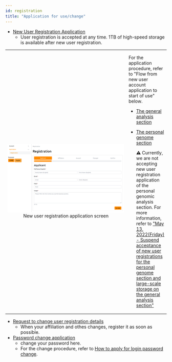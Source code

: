 ```yaml
---
id: registration
title: "Application for use/change"
---
```


<ul>
<li><a href="https://sc-account.ddbj.nig.ac.jp/en/application/registration">New User Registration Application</a>
  <ul>
  <li>User registration is accepted at any time. 1TB of high-speed storage is available after new user registration.</li>
  </ul>
</li>
</ul>

<table>
<tr>
<td width="400" align="center">

![](new_registration_EN.png)
New user registration application screen
</td>
<td valign="top">
<p>For the application procedure, refer to "Flow from new user account application to start of use" below.</p>
<ul>
  <li><a href="https://sc.ddbj.nig.ac.jp/general_analysis_division/ga_application#%E3%83%A6%E3%83%BC%E3%82%B6%E3%83%BC%E3%82%A2%E3%82%AB%E3%82%A6%E3%83%B3%E3%83%88%E7%94%B3%E8%AB%8B%E3%81%8B%E3%82%89%E5%88%A9%E7%94%A8%E9%96%8B%E5%A7%8B%E3%81%BE%E3%81%A7%E3%81%AE%E6%B5%81%E3%82%8C">The general analysis section</a></li>
</ul>
<ul>
  <li><a href="https://sc.ddbj.nig.ac.jp/personal_genome_division/pg_application#%E3%83%A6%E3%83%BC%E3%82%B6%E3%83%BC%E3%82%A2%E3%82%AB%E3%82%A6%E3%83%B3%E3%83%88%E7%94%B3%E8%AB%8B%E3%81%8B%E3%82%89%E5%88%A9%E7%94%A8%E9%96%8B%E5%A7%8B%E3%81%BE%E3%81%A7%E3%81%AE%E6%B5%81%E3%82%8C">The personal genome section</a>
  <p>&#x26A0;  Currently, we are not accepting new user registration application of the personal genomic analysis section. For more information, refer to <a href="https://sc.ddbj.nig.ac.jp/en/blog/2022-05-13-suspension-of-applications">"May 13, 2022(Friday) - Suspend acceptance of new user registrations for the personal genome section and large-scale storage on the general analysis section"</a></p>
  </li>
</ul>
</td>
</tr>
</table>

<ul>
<li><a href="https://sc-account.ddbj.nig.ac.jp/auth/realms/master/protocol/openid-connect/auth?client_id=sc&scope=openid&response_type=code&redirect_uri=https%3A%2F%2Fsc-account.ddbj.nig.ac.jp%2Fapi%2Fauth%2Fcallback%2Fkeycloak&state=6ygcuJParJ3i8ZlDMnKicXvW3MxkWp4t06IBKOVAbIE&code_challenge=hDLDfyOsqUc58Z-xzzz1g5ybLDycWgY7UV8e-qu1jd8&code_challenge_method=S256">Request to change user registration details</a>
  <ul>
  <li>When your affiliation and othes changes, register it as soon as possible.</li>
  </ul>
</li>
<li><a href="https://sc-account.ddbj.nig.ac.jp/auth/realms/master/protocol/openid-connect/auth?client_id=sc&scope=openid&response_type=code&redirect_uri=https%3A%2F%2Fsc-account.ddbj.nig.ac.jp%2Fapi%2Fauth%2Fcallback%2Fkeycloak&state=6ygcuJParJ3i8ZlDMnKicXvW3MxkWp4t06IBKOVAbIE&code_challenge=hDLDfyOsqUc58Z-xzzz1g5ybLDycWgY7UV8e-qu1jd8&code_challenge_method=S256">Password change application</a>
  <ul>
  <li>change your password here.</li>
  <li>For the change procedure, refer to <a href="https://sc.ddbj.nig.ac.jp/en/application/change_loginpwd">How to apply for login password change</a>.</li>
  </ul>
</li>
</ul>

    